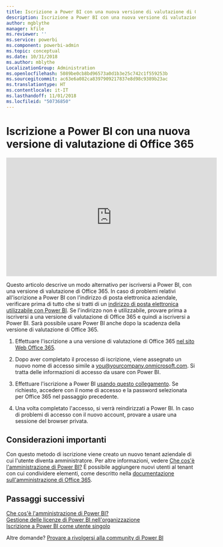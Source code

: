 ```yaml
---
title: Iscrizione a Power BI con una nuova versione di valutazione di Office 365
description: Iscrizione a Power BI con una nuova versione di valutazione di Office 365
author: mgblythe
manager: kfile
ms.reviewer: ''
ms.service: powerbi
ms.component: powerbi-admin
ms.topic: conceptual
ms.date: 10/31/2018
ms.author: mblythe
LocalizationGroup: Administration
ms.openlocfilehash: 5089be0cb8bd96573a0d1b3e25c742c1f559253b
ms.sourcegitcommit: ac63e6a082ca8397909217837e8d98c9389b23ac
ms.translationtype: HT
ms.contentlocale: it-IT
ms.lasthandoff: 11/01/2018
ms.locfileid: "50736850"
---
```

# <a name="signing-up-for-power-bi-with-a-new-office-365-trial"></a>Iscrizione a Power BI con una nuova versione di valutazione di Office 365

<iframe width="560" height="315" src="https://www.youtube.com/embed/gbSuFST-Nx4?showinfo=0" frameborder="0" allowfullscreen></iframe>

Questo articolo descrive un modo alternativo per iscriversi a Power BI, con una versione di valutazione di Office 365. In caso di problemi relativi all'iscrizione a Power BI con l'indirizzo di posta elettronica aziendale, verificare prima di tutto che si tratti di un [indirizzo di posta elettronica utilizzabile con Power BI](service-self-service-signup-for-power-bi.md#what-email-address-can-be-used-with-power-bi). Se l'indirizzo non è utilizzabile, provare prima a iscriversi a una versione di valutazione di Office 365 e quindi a iscriversi a Power BI. Sarà possibile usare Power BI anche dopo la scadenza della versione di valutazione di Office 365.

1. Effettuare l'iscrizione a una versione di valutazione di Office 365 [nel sito Web Office 365](https://go.microsoft.com/fwlink/p/?LinkID=403802).

1. Dopo aver completato il processo di iscrizione, viene assegnato un nuovo nome di accesso simile a you@yourcompany.onmicrosoft.com. Si tratta delle informazioni di accesso da usare con Power BI.

1. Effettuare l'iscrizione a Power BI [usando questo collegamento](https://portal.office.com/Start/Confirm?Sku=a403ebcc-fae0-4ca2-8c8c-7a907fd6c235&ru=https%3A%2F%2Fapp.powerbi.com%3FredirectedFromSignup%3D1%26noSignUpCheck%3D1). Se richiesto, accedere con il nome di accesso e la password selezionata per Office 365 nel passaggio precedente.

1. Una volta completato l'accesso, si verrà reindirizzati a Power BI. In caso di problemi di accesso con il nuovo account, provare a usare una sessione del browser privata.

## <a name="important-considerations"></a>Considerazioni importanti

Con questo metodo di iscrizione viene creato un nuovo tenant aziendale di cui l'utente diventa amministratore. Per altre informazioni, vedere [Che cos'è l'amministrazione di Power BI?](service-admin-administering-power-bi-in-your-organization.md) È possibile aggiungere nuovi utenti al tenant con cui condividere elementi, come descritto nella [documentazione sull'amministrazione di Office 365](https://support.office.com/en-sg/article/Add-users-individually-to-Office-365---Admin-Help-1970f7d6-03b5-442f-b385-5880b9c256ec?ui=en-US&rs=en-SG&ad=SG).

## <a name="next-steps"></a>Passaggi successivi

[Che cos'è l'amministrazione di Power BI?](service-admin-administering-power-bi-in-your-organization.md)  
[Gestione delle licenze di Power BI nell'organizzazione](service-admin-licensing-organization.md)  
[Iscrizione a Power BI come utente singolo](service-self-service-signup-for-power-bi.md)

Altre domande? [Provare a rivolgersi alla community di Power BI](http://community.powerbi.com/)